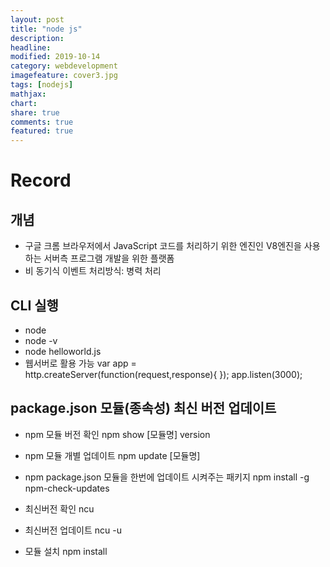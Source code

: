 ```yaml
---
layout: post
title: "node js"
description: 
headline: 
modified: 2019-10-14
category: webdevelopment
imagefeature: cover3.jpg
tags: [nodejs]
mathjax: 
chart: 
share: true
comments: true
featured: true
---
```


# Record
## 개념
- 구글 크롬 브라우저에서 JavaScript 코드를 처리하기 위한 엔진인 V8엔진을 사용하는 서버측 프로그램 개발을 위한 플랫폼
- 비 동기식 이벤트 처리방식: 병력 처리

## CLI 실행
- node
- node -v 
- node helloworld.js
- 웹서버로 활용 가능
var app = http.createServer(function(request,response){  });
app.listen(3000);


## package.json 모듈(종속성) 최신 버전 업데이트

- npm 모듈 버전 확인
    npm show [모듈명] version

- npm 모듈 개별 업데이트
    npm update [모듈명]

- npm package.json 모듈을 한번에 업데이트 시켜주는 패키지
    npm install -g npm-check-updates

- 최신버전 확인
    ncu

- 최신버전 업데이트
    ncu -u
    
- 모듈 설치
    npm install
